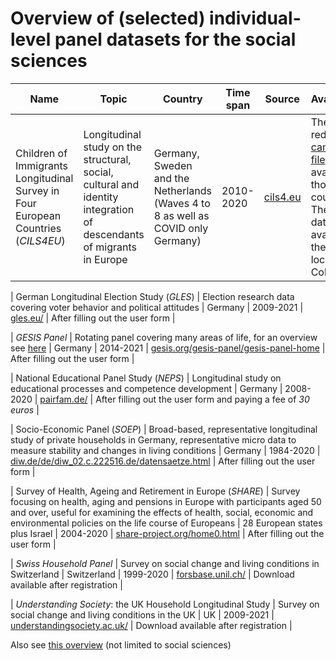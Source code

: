 
# Overview of (selected) individual-level panel datasets for the social sciences


| Name | Topic | Country | Time span | Source | Availability |
| --- | --- | --- | --- | --- | --- |
| Children of Immigrants Longitudinal Survey in Four European Countries (*CILS4EU*) | Longitudinal study on the structural, social, cultural and identity integration of descendants of migrants in Europe | Germany, Sweden and the Netherlands (Waves 4 to 8 as well as COVID only Germany) | 2010-2020 | [cils4.eu](https://www.cils4.eu/) | There is a reduced [campus file](https://www.cils4.eu/index.php?option=com_content&view=article&id=129&Itemid=239) available though this course. The full data only available at the GESIS location in Cologne |

| German Longitudinal Election Study (*GLES*) | Election research data covering voter behavior and political attitudes | Germany | 2009-2021 | [gles.eu/](https://gles.eu/) | After filling out the user form |

| *GESIS Panel* | Rotating panel covering many areas of life, for an overview see [here](https://www.gesis.org/gesis-panel/gesis-panel-home/longitudinal-core-studies) | Germany | 2014-2021 | [gesis.org/gesis-panel/gesis-panel-home](https://www.gesis.org/gesis-panel/gesis-panel-home) | After filling out the user form |

| National Educational Panel Study (*NEPS*) | Longitudinal study on educational processes and competence development | Germany | 2008-2020 | [pairfam.de/](https://www.pairfam.de/) | After filling out the user form and paying a fee of *30 euros* |

| Socio-Economic Panel (*SOEP*) | Broad-based, representative longitudinal study of private households in Germany, representative micro data to measure stability and changes in living conditions | Germany | 1984-2020 | [diw.de/de/diw_02.c.222516.de/datensaetze.html](https://www.diw.de/de/diw_02.c.222516.de/datensaetze.html) | After filling out the user form |

| Survey of Health, Ageing and Retirement in Europe (*SHARE*) | Survey focusing on health, aging and pensions in Europe with participants aged 50 and over, useful for examining the effects of health, social, economic and environmental policies on the life course of Europeans | 28 European states plus Israel | 2004-2020 | [share-project.org/home0.html](http://www.share-project.org/home0.html) | After filling out the user form |

| *Swiss Household Panel* | Survey on social change and living conditions in Switzerland | Switzerland | 1999-2020 | [forsbase.unil.ch/](https://forsbase.unil.ch/) | Download available after registration |

| *Understanding Society*: the UK Household Longitudinal Study | Survey on social change and living conditions in the UK | UK | 2009-2021 | [understandingsociety.ac.uk/](https://www.understandingsociety.ac.uk/) | Download available after registration |

Also see [this overview](https://en.wikipedia.org/wiki/Longitudinal_study#Examples) (not limited to social sciences)

